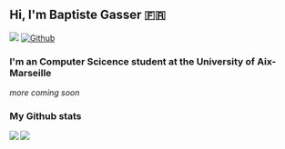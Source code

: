 ## Hi, I'm Baptiste Gasser 🇫🇷
![](https://visitor-badge.laobi.icu/badge?page_id=baptistegasser)
[![Github](https://img.shields.io/github/followers/baptistegasser?label=Follow&style=social)](https://github.com/baptistegasser)

### I'm an Computer Scicence student at the University of Aix-Marseille

_more coming soon_

### My Github stats
<div>
<a href="https://github-readme-stats.vercel.app/api?username=baptistegasser&count_private=true&theme=calm&show_icons=true">
  <img  align="left" src="https://github-readme-stats.vercel.app/api?username=baptistegasser&count_private=true&theme=calm&show_icons=true" />
</a>
<a href="https://github-readme-stats.vercel.app/api/top-langs/?username=baptistegasser&theme=calm">
  <img align="left" src="https://github-readme-stats.vercel.app/api/top-langs/?username=baptistegasser&theme=calm" />
</a>
</div>
